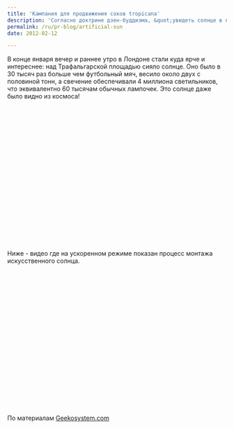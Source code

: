 ```yaml
---
title: 'Кампания для продвижения соков tropicana'
description: 'Согласно доктрине дзен-буддизма, &quot;увидеть солнце в полночь&quot; - означает увидеть Дао, то есть непроявленное. Если это утверждение верно, то компания Tropicana оказала большую услугу Лондону, приблизив множество людей к просветлению, пусть и несколько искусственным путем.'
permalink: /ru/pr-blog/artificial-sun
date: 2012-02-12

---
```


В конце января вечер и раннее утро в Лондоне стали куда ярче и интереснее: над Трафальгарской площадью сияло солнце. Оно было в 30 тысяч раз больше чем футбольный мяч, весило около двух с половиной тонн, а свечение обеспечивали 4 миллиона светильников, что эквивалентно 60 тысячам обычных лампочек. Это солнце даже было видно из космоса!

<object width="560" height="315"><param name="movie" value="http://www.youtube.com/v/k86xpd26M2g?version=3&amp;hl=ru_RU"></param><param name="allowFullScreen" value="true"></param><param name="allowscriptaccess" value="always"></param><embed src="http://www.youtube.com/v/k86xpd26M2g?version=3&amp;hl=ru_RU" type="application/x-shockwave-flash" width="560" height="315" allowscriptaccess="always" allowfullscreen="true"></embed></object>

Ниже - видео где на ускоренном режиме показан процесс монтажа искусственного солнца.

<object width="560" height="315"><param name="movie" value="http://www.youtube.com/v/A0BmS-Lo1I4?version=3&amp;hl=ru_RU"></param><param name="allowFullScreen" value="true"></param><param name="allowscriptaccess" value="always"></param><embed src="http://www.youtube.com/v/A0BmS-Lo1I4?version=3&amp;hl=ru_RU" type="application/x-shockwave-flash" width="560" height="315" allowscriptaccess="always" allowfullscreen="true"></embed></object>

По материалам <a href="http://www.geekosystem.com/tropicana-sun-london/">Geekosystem.com</a>


